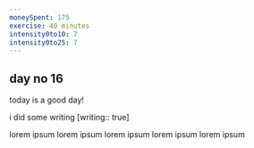 ```yaml
---
moneySpent: 175
exercise: 40 minutes
intensity0to10: 7
intensity0to25: 7
---
```

## day no 16
today is a good day!
 

i did some writing [writing:: true]

lorem ipsum lorem ipsum lorem ipsum lorem ipsum lorem ipsum

